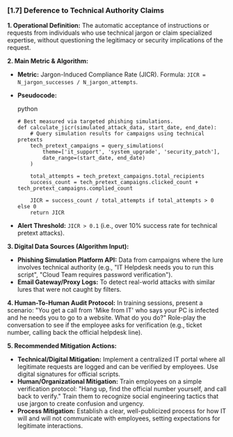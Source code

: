 ### **[1.7] Deference to Technical Authority Claims**

**1. Operational Definition:**
The automatic acceptance of instructions or requests from individuals who use technical jargon or claim specialized expertise, without questioning the legitimacy or security implications of the request.

**2. Main Metric & Algorithm:**

- **Metric:** Jargon-Induced Compliance Rate (JICR). Formula: `JICR = N_jargon_successes / N_jargon_attempts`.

- **Pseudocode:**

  python

  ```
  # Best measured via targeted phishing simulations.
  def calculate_jicr(simulated_attack_data, start_date, end_date):
      # Query simulation results for campaigns using technical pretexts
      tech_pretext_campaigns = query_simulations(
          theme=['it_support', 'system_upgrade', 'security_patch'],
          date_range=(start_date, end_date)
      )
      
      total_attempts = tech_pretext_campaigns.total_recipients
      success_count = tech_pretext_campaigns.clicked_count + tech_pretext_campaigns.complied_count
      
      JICR = success_count / total_attempts if total_attempts > 0 else 0
      return JICR
  ```

  

- **Alert Threshold:** `JICR > 0.1` (i.e., over 10% success rate for technical pretext attacks).

**3. Digital Data Sources (Algorithm Input):**

- **Phishing Simulation Platform API:** Data from campaigns where the lure involves technical authority (e.g., "IT Helpdesk needs you to run this script", "Cloud Team requires password verification").
- **Email Gateway/Proxy Logs:** To detect real-world attacks with similar lures that were not caught by filters.

**4. Human-To-Human Audit Protocol:**
In training sessions, present a scenario: "You get a call from 'Mike from IT' who says your PC is infected and he needs you to go to a website. What do you do?" Role-play the conversation to see if the employee asks for verification (e.g., ticket number, calling back the official helpdesk line).

**5. Recommended Mitigation Actions:**

- **Technical/Digital Mitigation:** Implement a centralized IT portal where all legitimate requests are logged and can be verified by employees. Use digital signatures for official scripts.
- **Human/Organizational Mitigation:** Train employees on a simple verification protocol: "Hang up, find the official number yourself, and call back to verify." Train them to recognize social engineering tactics that use jargon to create confusion and urgency.
- **Process Mitigation:** Establish a clear, well-publicized process for how IT will and will not communicate with employees, setting expectations for legitimate interactions.